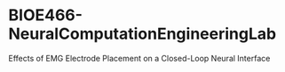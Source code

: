 # BIOE466-NeuralComputationEngineeringLab
Effects of EMG Electrode Placement on a Closed-Loop Neural Interface

